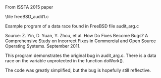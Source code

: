 From ISSTA 2015 paper

\file freeBSD_audit1.c

Example program of a data race found in FreeBSD file audit_arg.c

Source: Z. Yin, D. Yuan, Y. Zhou, et al. How Do Fixes Become Bugs? A
Comprehensive Study on Incorrect Fixes in Commercial and Open Source
Operating Systems. September 2011.

This program demonstrates the original bug in audit_arg.c. There is a data
race on the variable unprotected in the function doWork(). 

The code was greatly simplified, but the bug is hopefully still reflective. 


